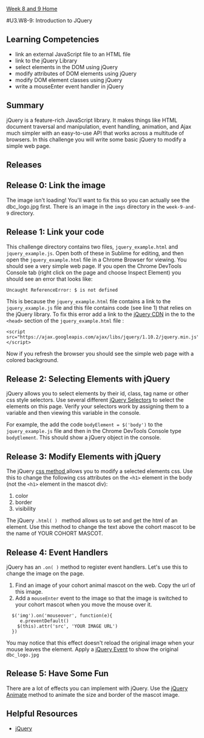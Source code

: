 [Week 8 and 9 Home](./)

#U3.W8-9: Introduction to JQuery

## Learning Competencies
- link an external JavaScript file to an HTML file
- link to the jQuery Library
- select elements in the DOM using jQuery
- modify attributes of DOM elements using jQuery
- modify DOM element classes using jQuery
- write a mouseEnter event handler in jQuery 

## Summary
jQuery is a feature-rich JavaScript library. It makes things like HTML document traversal and manipulation, event handling, animation, and Ajax much simpler with an easy-to-use API that works across a multitude of browsers. In this challenge you will write some basic jQuery to modify a simple web page. 


## Releases

## Release 0: Link the image
The image isn't loading! You'll want to fix this so you can actually see the dbc_logo.jpg first. There is an image in the `imgs` directory in the `week-9-and-9` directory.

## Release 1: Link your code
This challenge directory contains two files, `jquery_example.html` and `jquery_example.js`.  Open both of these in Sublime for editing, and then open the  `jquery_example.html`  file in a Chrome Browser for viewing.  You should see a very simple web page.  If you open the Chrome DevTools Console tab (right click on the page and choose Inspect Element) you should see an error that looks like: 

```
Uncaught ReferenceError: $ is not defined 
```

This is because the `jquery_example.html` file contains a link to the `jquery_example.js` file and this file contains code (see line 1) that relies on the jQuery library.  To fix this error add a link to the [jQuery CDN](https://developers.google.com/speed/libraries/devguide#jquery) in the to the `<head>` section of the  `jquery_example.html` file :

```
<script src="https://ajax.googleapis.com/ajax/libs/jquery/1.10.2/jquery.min.js"></script>

```
Now if you refresh the browser you should see the simple web page with a colored background. 

## Release 2: Selecting Elements with jQuery
jQuery allows you to select elements by their id, class, tag name or other css style selectors.  Use several different [jQuery Selectors](http://api.jquery.com/category/selectors/) to select the elements on this page.  Verify your selectors work by assigning them to a variable and then viewing this variable in the console.  

For example, the add the code `bodyElement = $('body')` to the `jquery_example.js` file and then in the Chrome DevTools Console type `bodyElement`.  This should show a jQuery object in the console.

## Release 3: Modify Elements with jQuery
The jQuery [css method ]( http://api.jquery.com/css/) allows you to modify a selected elements css.  Use this to change the following css attributes on the `<h1>` element in the body (not the `<h1>` element in the mascot div):

1. color
2. border
3. visibility

The jQuery `.html( ) ` method allows us to set and get the html of an element.  Use this method to change the text above the cohort mascot to be the name of YOUR COHORT MASCOT.

## Release 4: Event Handlers
jQuery has an `.on( )` method to register event handlers.  Let's use this to change the image on the page. 

1. Find an image of your cohort animal mascot on the web. Copy the url of this image.  
2. Add a `mouseEnter` event to the image so that the image is switched to your cohort mascot when you move the mouse over it. 

```
  $('img').on('mouseover', function(e){
     e.preventDefault()
    $(this).attr('src', 'YOUR IMAGE URL')
  })
```  

You may notice that this effect doesn't reload the original image when your mouse leaves the element.  Apply a [jQuery Event](http://api.jquery.com/category/events/) to show the original `dbc_logo.jpg`

## Release 5: Have Some Fun
There are a lot of effects you can implement with jQuery.  Use the [jQuery Animate](http://api.jquery.com/animate/) method to animate the size and border of the mascot image.  

## Helpful Resources
* [jQuery](http://jquery.com/ )

